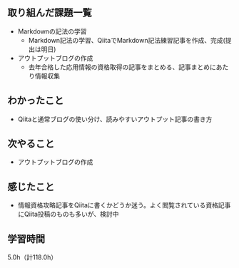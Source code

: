 ## 取り組んだ課題一覧
- Markdownの記法の学習
  - Markdown記法の学習、QiitaでMarkdown記法練習記事を作成、完成(提出は明日)
- アウトプットブログの作成
  - 去年合格した応用情報の資格取得の記事をまとめる、記事まとめにあたり情報収集

## わかったこと
- Qiitaと通常ブログの使い分け、読みやすいアウトプット記事の書き方

## 次やること
- アウトプットブログの作成

## 感じたこと
- 情報資格攻略記事をQiitaに書くかどうか迷う。よく閲覧されている資格記事にQiita投稿のものも多いが、検討中

## 学習時間
5.0h（計118.0h）
